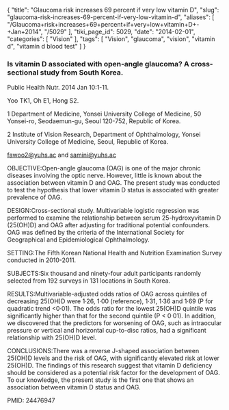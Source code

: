 {
    "title": "Glaucoma risk increases 69 percent if very low vitamin D",
    "slug": "glaucoma-risk-increases-69-percent-if-very-low-vitamin-d",
    "aliases": [
        "/Glaucoma+risk+increases+69+percent+if+very+low+vitamin+D+-+Jan+2014",
        "/5029"
    ],
    "tiki_page_id": 5029,
    "date": "2014-02-01",
    "categories": [
        "Vision"
    ],
    "tags": [
        "Vision",
        "glaucoma",
        "vision",
        "vitamin d",
        "vitamin d blood test"
    ]
}


### Is vitamin D associated with open-angle glaucoma? A cross-sectional study from South Korea.

Public Health Nutr. 2014 Jan 10:1-11. 

Yoo TK1, Oh E1, Hong S2.

1 Department of Medicine, Yonsei University College of Medicine, 50 Yonsei-ro, Seodaemun-gu, Seoul 120-752, Republic of Korea.

2 Institute of Vision Research, Department of Ophthalmology, Yonsei University College of Medicine, Seoul, Republic of Korea.

fawoo2@yuhs.ac and samini@yuhs.ac

OBJECTIVE:Open-angle glaucoma (OAG) is one of the major chronic diseases involving the optic nerve. However, little is known about the association between vitamin D and OAG. The present study was conducted to test the hypothesis that lower vitamin D status is associated with greater prevalence of OAG.

DESIGN:Cross-sectional study. Multivariable logistic regression was performed to examine the relationship between serum 25-hydroxyvitamin D (25(OH)D) and OAG after adjusting for traditional potential confounders. OAG was defined by the criteria of the International Society for Geographical and Epidemiological Ophthalmology.

SETTING:The Fifth Korean National Health and Nutrition Examination Survey conducted in 2010-2011.

SUBJECTS:Six thousand and ninety-four adult participants randomly selected from 192 surveys in 131 locations in South Korea.

RESULTS:Multivariable-adjusted odds ratios of OAG across quintiles of decreasing 25(OH)D were 1·26, 1·00 (reference), 1·31, 1·36 and 1·69 (P for quadratic trend <0·01). The odds ratio for the lowest 25(OH)D quintile was significantly higher than that for the second quintile (P < 0·01). In addition, we discovered that the predictors for worsening of OAG, such as intraocular pressure or vertical and horizontal cup-to-disc ratios, had a significant relationship with 25(OH)D level.

CONCLUSIONS:There was a reverse J-shaped association between 25(OH)D levels and the risk of OAG, with significantly elevated risk at lower 25(OH)D. The findings of this research suggest that vitamin D deficiency should be considered as a potential risk factor for the development of OAG. To our knowledge, the present study is the first one that shows an association between vitamin D status and OAG.

PMID: 24476947
